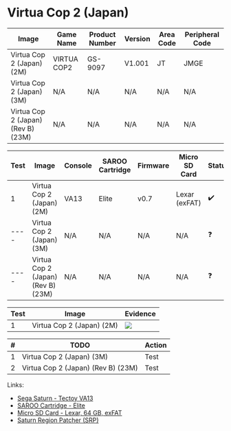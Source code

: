 # Virtua Cop 2 (Japan)

| Image                              | Game Name   | Product Number | Version | Area Code | Peripheral Code |
| ---------------------------------- | ----------- | -------------- | ------- | --------- | --------------- |
| Virtua Cop 2 (Japan) (2M)          | VIRTUA COP2 | GS-9097        | V1.001  | JT        | JMGE            |
| Virtua Cop 2 (Japan) (3M)          | N/A         | N/A            | N/A     | N/A       | N/A             |
| Virtua Cop 2 (Japan) (Rev B) (23M) | N/A         | N/A            | N/A     | N/A       | N/A             |

| Test | Image                              | Console | SAROO Cartridge | Firmware | Micro SD Card | Status             | Time Played |
| ---- | ---------------------------------- | ------- | --------------- | -------- | ------------- | ------------------ | ----------- |
| 1    | Virtua Cop 2 (Japan) (2M)          | VA13    | Elite           | v0.7     | Lexar (exFAT) | :heavy_check_mark: | 36 minutes  |
| ---- | Virtua Cop 2 (Japan) (3M)          | N/A     | N/A             | N/A      | N/A           | :question:         | N/A         |
| ---- | Virtua Cop 2 (Japan) (Rev B) (23M) | N/A     | N/A             | N/A      | N/A           | :question:         | N/A         |

| Test | Image                     | Evidence                                                                                         |
| ---- | ------------------------- | ------------------------------------------------------------------------------------------------ |
| 1    | Virtua Cop 2 (Japan) (2M) | [![](https://img.youtube.com/vi/kKgh0DTSRUE/0.jpg)](https://www.youtube.com/watch?v=kKgh0DTSRUE) |

| #   | TODO                               | Action |
| --- | ---------------------------------- | ------ |
| 1   | Virtua Cop 2 (Japan) (3M)          | Test   |
| 2   | Virtua Cop 2 (Japan) (Rev B) (23M) | Test   |

Links:

- [Sega Saturn - Tectoy VA13](../../../../Info/Consoles/VA13/README.md)
- [SAROO Cartridge - Elite](../../../../Info/Cartridges/GuangzhouSanStarOnlineShop/1.6/README.md)
- [Micro SD Card - Lexar, 64 GB, exFAT](../../../../Info/SdCards/Lexar/64GB/exfat/README.md)
- [Saturn Region Patcher (SRP)](https://segaxtreme.net/resources/saturn-region-patcher.81/download)
